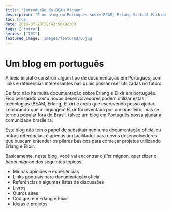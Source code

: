 ```yaml
---
title: "Introdução do BEAM Mignon"
description: "É um blog em Português sobre BEAM, Erlang Virtual Machine"
toc: true
date: 2019-07-20T22:43:50+02:00
tags: ["intro"]
series: ["101"]
featured_image: 'images/featured/0.jpg'
---
```


# Um blog em português

A ideia inicial é construir algum tipo de documentação em Português, com links e referências interessantes nas quais possam ser utilizadas no futuro.

De fato não há muita documentação sobre Erlang e Elixir em português. Fico pensando como novos desenvolvedores podem utilizar estas tecnologias (BEAM, Erlang, Elixir) e creio que escrevendo posso ajudar. Lembrando que a linguagem Elixir foi inventada por um brasileiro, mas se tornou popular fora do Brasil, talvez um blog em Português possa ajudar a comunidade brasileira.

Este blog não tem o papel de substituir nenhuma documentação oficial ou outras referências, é apenas um facilitador para novos desenvolvedores que buscam entender os pilares básicos para começar projetos utilizando Erlang e Elixir.

Basicamente, neste blog, você vai encontrar o _filet_ mignon, quer dizer o _beam mignon_ dos seguintes tópicos:

 * Minhas opiniões e experiências
 * Links pontuais para documentação oficial
 * Referências a algumas listas de discussões
 * Livros
 * Outros sites
 * Códigos em Erlang e Elixir
 * Ideias e projetos
